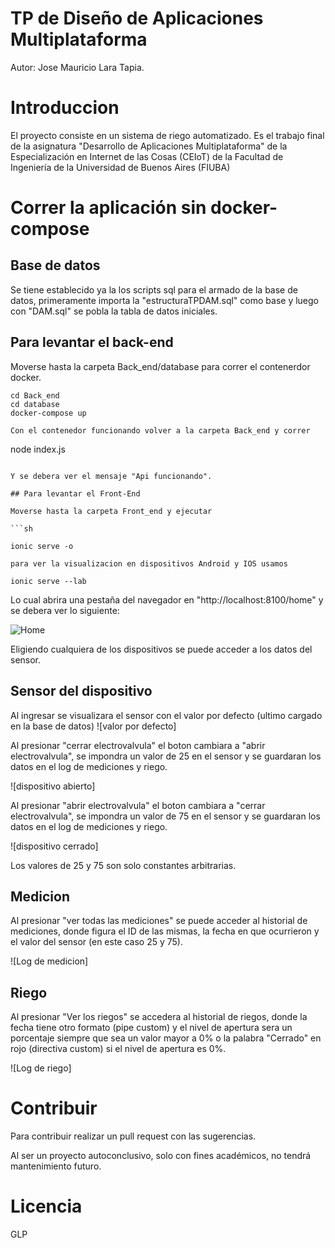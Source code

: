 # TP de Diseño de Aplicaciones Multiplataforma
Autor: Jose Mauricio Lara Tapia.

# Introduccion
El proyecto consiste en un sistema de riego automatizado. Es el trabajo final de la asignatura "Desarrollo de Aplicaciones Multiplataforma" de la Especialización en Internet de las Cosas (CEIoT) de la Facultad de Ingeniería de la Universidad de Buenos Aires (FIUBA)

# Correr la aplicación sin docker-compose

## Base de datos
Se tiene establecido ya la los scripts sql para el armado de la base de datos, primeramente importa la "estructuraTPDAM.sql" como base y luego con "DAM.sql" se pobla la tabla de datos iniciales.

## Para levantar el back-end

Moverse hasta la carpeta Back_end/database para correr el contenerdor docker.
```
cd Back_end
cd database
docker-compose up
```
```
Con el contenedor funcionando volver a la carpeta Back_end y correr

```
node index.js
```

Y se debera ver el mensaje "Api funcionando".

## Para levantar el Front-End

Moverse hasta la carpeta Front_end y ejecutar

```sh

ionic serve -o

para ver la visualizacion en dispositivos Android y IOS usamos 

ionic serve --lab
```

Lo cual abrira una pestaña del navegador en "http://localhost:8100/home" y se debera ver lo siguiente:

![Home](Home.png)

Eligiendo cualquiera de los dispositivos se puede acceder a los datos del sensor.

## Sensor del dispositivo

Al ingresar se visualizara el sensor con el valor por defecto (ultimo cargado en la base de datos)
![valor por defecto]

Al presionar "cerrar electrovalvula" el boton cambiara a "abrir electrovalvula", se impondra un valor de 25 en el sensor y se guardaran los datos en el log de mediciones y riego.

![dispositivo abierto]

Al presionar "abrir electrovalvula" el boton cambiara a "cerrar electrovalvula", se impondra un valor de 75 en el sensor y se guardaran los datos en el log de mediciones y riego.

![dispositivo cerrado]

Los valores de 25 y 75 son solo constantes arbitrarias.

## Medicion

Al presionar "ver todas las mediciones" se puede acceder al historial de mediciones, donde figura el ID de las mismas, la fecha en que ocurrieron y el valor del sensor (en este caso 25 y 75).

![Log de medicion]

## Riego

Al presionar "Ver los riegos" se accedera al historial de riegos, donde la fecha tiene otro formato (pipe custom) y el nivel de apertura sera un porcentaje siempre que sea un valor mayor a 0% o la palabra "Cerrado" en rojo (directiva custom) si el nivel de apertura es 0%.

![Log de riego]


# Contribuir
Para contribuir realizar un pull request con las sugerencias.

Al ser un proyecto autoconclusivo, solo con fines académicos, no tendrá mantenimiento futuro.
# Licencia
GLP
